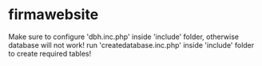 # firmawebsite
Make sure to configure 'dbh.inc.php' inside 'include' folder, otherwise database will not work!
run 'createdatabase.inc.php' inside 'include' folder to create required tables!
